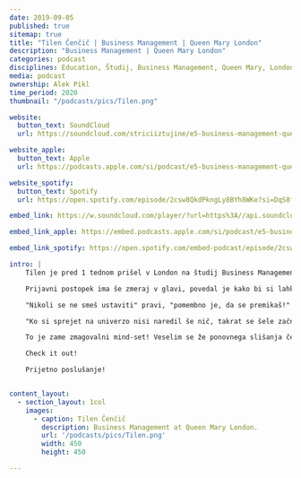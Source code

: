 ```yaml
---
date: 2019-09-05
published: true 
sitemap: true
title: "Tilen Čenčič | Business Management | Queen Mary London" 
description: "Business Management | Queen Mary London"
categories: podcast
disciplines: Education, Študij, Business Management, Queen Mary, London, VB, BSc
media: podcast
ownership: Alek Pikl
time_period: 2020
thumbnail: "/podcasts/pics/Tilen.png"

website:
  button_text: SoundCloud
  url: https://soundcloud.com/striciiztujine/e5-business-management-queen-marry-in-london-w-tilen-cencic?in=striciiztujine/sets/1-sezona

website_apple:
  button_text: Apple
  url: https://podcasts.apple.com/si/podcast/e5-business-management-queen-mary-in-london-w-tilen-%C4%8Den%C4%8Di%C4%8D/id1435290632?i=1000421054329

website_spotify:
  button_text: Spotify
  url: https://open.spotify.com/episode/2csw8QkdPkngLy8BYh8WKe?si=DqS8fKHFTnKybI-DgP7HRQ

embed_link: https://w.soundcloud.com/player/?url=https%3A//api.soundcloud.com/tracks/509289843&color=%23ff5500&auto_play=false&hide_related=false&show_comments=true&show_user=true&show_reposts=false&show_teaser=true

embed_link_apple: https://embed.podcasts.apple.com/si/podcast/e5-business-management-queen-mary-in-london-w-tilen-%C4%8Den%C4%8Di%C4%8D/id1435290632?i=1000421054329

embed_link_spotify: https://open.spotify.com/embed-podcast/episode/2csw8QkdPkngLy8BYh8WKe

intro: |
    Tilen je pred 1 tednom prišel v London na študij Business Management-a. na Queen Mary univerzi.

    Prijavni postopek ima še zmeraj v glavi, povedal je kako bi si lahko vse skupaj olajšal. Poln je motivacije in veliko pričakuje od tega velemesta in programa.

    "Nikoli se ne smeš ustaviti" pravi, "pomembno je, da se premikaš!"

    "Ko si sprejet na univerzo nisi naredil še nič, takrat se šele začne!"

    To je zame zmagovalni mind-set! Veselim se že ponovnega slišanja čez par let, ko bo dokončal študij!

    Check it out!

    Prijetno poslušanje!


content_layout:
  - section_layout: 1col
    images:
      - caption: Tilen Čenčič 
        description: Business Management at Queen Mary London.
        url: '/podcasts/pics/Tilen.png'
        width: 450 
        height: 450

---
```

